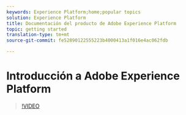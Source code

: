 ```yaml
---
keywords: Experience Platform;home;popular topics
solution: Experience Platform
title: Documentación del producto de Adobe Experience Platform
topic: getting started
translation-type: tm+mt
source-git-commit: fe52890122555223b4000413a1f016e4ac062fdb

---
```



# Introducción a Adobe Experience Platform

>[!VIDEO](https://video.tv.adobe.com/v/27361?quality=12)